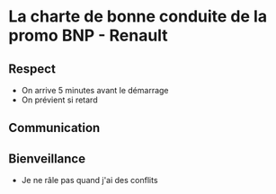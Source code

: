 # La charte de bonne conduite de la promo BNP - Renault

## Respect

- On arrive 5 minutes avant le démarrage
- On prévient si retard

## Communication



## Bienveillance

- Je ne râle pas quand j'ai des conflits

